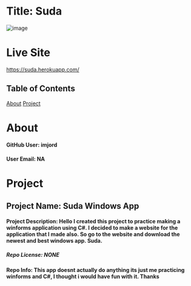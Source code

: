 # Title: Suda 

![image](https://user-images.githubusercontent.com/82243498/215392854-898bc04f-3c7a-4edb-9f52-8250f6c4845f.png)


# Live Site 
https://suda.herokuapp.com/

  ## Table of Contents

  [About](#about)
  [Project](#project)





  # About

  #### GitHub User: imjord

  #### User Email: NA






  # Project

  ## Project Name: Suda Windows App

  #### Project Description: Hello I created this project to practice making a winforms application using C#. I decided to make a website for the application that I made also. So go to the website and download the newest and best windows app. Suda.

  ##### Repo License: NONE

  #### Repo Info: This app doesnt actually do anything its just me practicing winforms and C#, I thought i would have fun with it. Thanks